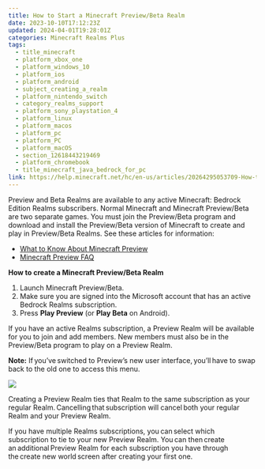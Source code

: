 ```yaml
---
title: How to Start a Minecraft Preview/Beta Realm
date: 2023-10-10T17:12:23Z
updated: 2024-04-01T19:28:01Z
categories: Minecraft Realms Plus
tags:
  - title_minecraft
  - platform_xbox_one
  - platform_windows_10
  - platform_ios
  - platform_android
  - subject_creating_a_realm
  - platform_nintendo_switch
  - category_realms_support
  - platform_sony_playstation_4
  - platform_linux
  - platform_macos
  - platform_pc
  - platform_PC
  - platform_macOS
  - section_12618443219469
  - platform_chromebook
  - title_minecraft_java_bedrock_for_pc
link: https://help.minecraft.net/hc/en-us/articles/20264295053709-How-to-Start-a-Minecraft-Preview-Beta-Realm
---
```


Preview and Beta Realms are available to any active Minecraft: Bedrock Edition Realms subscribers. Normal Minecraft and Minecraft Preview/Beta are two separate games. You must join the Preview/Beta program and download and install the Preview/Beta version of Minecraft to create and play in Preview/Beta Realms. See these articles for information:

- [What to Know About Minecraft Preview](../Minecraft-Bedrock-Edition-Technical/How-Do-I-Join-and-Leave-Minecraft-Preview.md)
- [Minecraft Preview FAQ](../Minecraft-Bedrock-Edition-Technical/How-to-Install-Minecraft-Preview.md)

**How to create a Minecraft Preview/Beta Realm**

1.  Launch Minecraft Preview/Beta.
2.  Make sure you are signed into the Microsoft account that has an active Bedrock Realms subscription.
3.  Press **Play Preview** (or **Play Beta** on Android).

If you have an active Realms subscription, a Preview Realm will be available for you to join and add members. New members must also be in the Preview/Beta program to play on a Preview Realm.

**Note:** If you’ve switched to Preview’s new user interface, you’ll have to swap back to the old one to access this menu.  

![](https://minecrafthelp.zendesk.com/hc/article_attachments/25192932793613)

Creating a Preview Realm ties that Realm to the same subscription as your regular Realm. Cancelling that subscription will cancel both your regular Realm and your Preview Realm.

If you have multiple Realms subscriptions, you can select which subscription to tie to your new Preview Realm. You can then create an additional Preview Realm for each subscription you have through the create new world screen after creating your first one.
